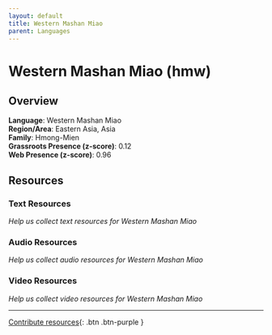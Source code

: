 ```yaml
---
layout: default
title: Western Mashan Miao
parent: Languages
---
```


# Western Mashan Miao (hmw)

## Overview

**Language**: Western Mashan Miao  
**Region/Area**: Eastern Asia, Asia  
**Family**: Hmong-Mien  
**Grassroots Presence (z-score)**: 0.12  
**Web Presence (z-score)**: 0.96  

## Resources

### Text Resources
*Help us collect text resources for Western Mashan Miao*

### Audio Resources
*Help us collect audio resources for Western Mashan Miao*

### Video Resources
*Help us collect video resources for Western Mashan Miao*

---

[Contribute resources](https://forms.office.com/e/1SfLJx3u1r){: .btn .btn-purple }
